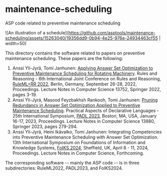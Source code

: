 # maintenance-scheduling
ASP code related to preventive maintenance scheduling

![An illustration of a schedule](https://github.com/asptools/maintenance-scheduling/assets/15263040/19356dd9-0b94-4e25-976e-24934463cf55 | width=50)

This directory contains the software related to papers on preventive maintenance scheduling.
These papers are the following:

1. Anssi Yli-Jyrä, Tomi Janhunen: [Applying Answer Set Optimization to Preventive Maintenance Scheduling for Rotating Machinery](https://link.springer.com/chapter/10.1007/978-3-031-21541-4_1). Rules and Reasoning - 6th International Joint Conference on Rules and Reasoning, [RuleML+RR 2022](https://2022.declarativeai.net/events/ruleml-rr), Berlin, Germany, September 26-28, 2022, Proceedings. Lecture Notes in Computer Science 13752, Springer 2022, pages 3-19.
2. Anssi Yli-Jyrä, Masood Feyzbakhsh Rankooh, Tomi Janhunen: [Pruning Redundancy in Answer Set Optimization Applied to Preventive Maintenance Scheduling](https://link.springer.com/chapter/10.1007/978-3-031-24841-2_18). Practical Aspects of Declarative Languages - 25th International Symposium, [PADL 2023](https://popl23.sigplan.org/home/PADL-2023), Boston, MA, USA, January 16-17, 2023, Proceedings.  Lecture Notes in Computer Science 13880, Springer 2023, pages 279-294.
3. Anssi Yli-Jyrä, Heini Ikävalko, Tomi Janhunen: Integrating Competencies into Preventive Maintenance Scheduling with Answer Set Optimization. 13th International Symposium on Foundations of Information and Knowledge Systems, [FoIKS 2024](https://foiks2024.github.io/program.html), Sheffield, UK, April 8 - 11, 2024, Proceedings. Lecture Notes in Computer Science, Forthcoming.

The corresponding software -- mainly the ASP code -- is in three subdirectories: RuleML2022, PADL2023, and FoIKS2024.
